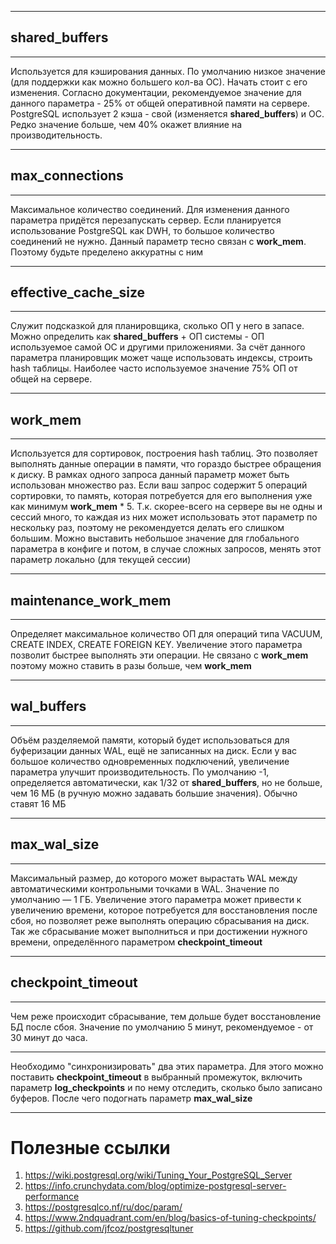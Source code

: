 ***
## shared_buffers
***
Используется для кэширования данных. По умолчанию низкое значение (для поддержки как можно большего кол-ва ОС). Начать стоит с его изменения. Согласно документации, рекомендуемое значение для данного параметра - 25% от общей оперативной памяти на сервере. PostgreSQL использует 2 кэша - свой (изменяется **shared_buffers**) и ОС. Редко значение больше, чем 40% окажет влияние на производительность.
***
## max_connections
***
Максимальное количество соединений. Для изменения данного параметра придётся перезапускать сервер. Если планируется использование PostgreSQL как DWH, то большое количество соединений не нужно. Данный параметр тесно связан с **work_mem**. Поэтому будьте пределено аккуратны с ним
***
## effective_cache_size
***
Служит подсказкой для планировщика, сколько ОП у него в запасе. Можно определить как **shared_buffers** + ОП системы - ОП используемое самой ОС и другими приложениями. За счёт данного параметра планировщик может чаще использовать индексы, строить hash таблицы. Наиболее часто используемое значение 75% ОП от общей на сервере. 
***
## work_mem
***
Используется для сортировок, построения hash таблиц. Это позволяет выполнять данные операции в памяти, что гораздо быстрее обращения к диску. В рамках одного запроса данный параметр может быть использован множество раз. Если ваш запрос содержит 5 операций сортировки, то память, которая потребуется для его выполнения уже как минимум **work_mem** * 5. Т.к. скорее-всего на сервере вы не одны и сессий много, то каждая из них может использовать этот параметр по нескольку раз, поэтому не рекомендуется делать его слишком большим. Можно выставить небольшое значение для глобального параметра в конфиге и потом, в случае сложных запросов, менять этот параметр локально (для текущей сессии)
***
## maintenance_work_mem
***
Определяет максимальное количество ОП для операций типа VACUUM, CREATE INDEX, CREATE FOREIGN KEY. Увеличение этого параметра позволит быстрее выполнять эти операции. Не связано с **work_mem** поэтому можно ставить в разы больше, чем **work_mem**
***
## wal_buffers
***
Объём разделяемой памяти, который будет использоваться для буферизации данных WAL, ещё не записанных на диск. Если у вас большое количество одновременных подключений, увеличение параметра улучшит производительность. По умолчанию -1, определяется автоматически, как 1/32 от **shared_buffers**, но не больше, чем 16 МБ (в ручную можно задавать большие значения). Обычно ставят 16 МБ
***
## max_wal_size
***
Максимальный размер, до которого может вырастать WAL между автоматическими контрольными точками в WAL. Значение по умолчанию — 1 ГБ. Увеличение этого параметра может привести к увеличению времени, которое потребуется для восстановления после сбоя, но позволяет реже выполнять операцию сбрасывания на диск. Так же сбрасывание может выполниться и при достижении нужного времени, определённого параметром **checkpoint_timeout**
***
## checkpoint_timeout
***
Чем реже происходит сбрасывание, тем дольше будет восстановление БД после сбоя. Значение по умолчанию 5 минут, рекомендуемое - от 30 минут до часа. 
***
Необходимо "синхронизировать" два этих параметра. Для этого можно поставить **checkpoint_timeout** в выбранный промежуток, включить параметр **log_checkpoints** и по нему отследить, сколько было записано буферов. После чего подогнать параметр **max_wal_size**

***
# Полезные ссылки
1. https://wiki.postgresql.org/wiki/Tuning_Your_PostgreSQL_Server
2. https://info.crunchydata.com/blog/optimize-postgresql-server-performance
3. https://postgresqlco.nf/ru/doc/param/
4. https://www.2ndquadrant.com/en/blog/basics-of-tuning-checkpoints/
5. https://github.com/jfcoz/postgresqltuner
